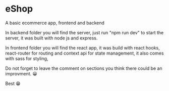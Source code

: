 # eShop
A basic ecommerce app, frontend and backend

In backend folder you will find the server, just run "npm run dev" to start the server, it was built with node js and express. 

In frontend folder you will find the react app, it was build with react hooks, react-router for routing and context api for state management, it also comes with sass for styling, 

Do not forget to leave the comment on sections you think there could be an improvment. 😀

Best 😁
